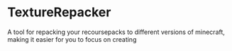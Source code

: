 # TextureRepacker
 A tool for repacking your recoursepacks to different versions of minecraft, making it easier for you to focus on creating
